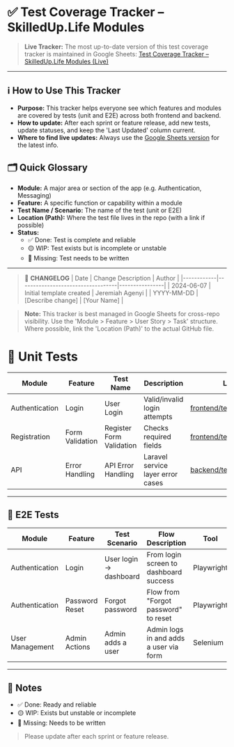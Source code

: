 # ✅ Test Coverage Tracker – SkilledUp.Life Modules

> **Live Tracker:** The most up-to-date version of this test coverage tracker is maintained in Google Sheets: [Test Coverage Tracker – SkilledUp.Life Modules (Live)](https://docs.google.com/spreadsheets/d/1q2xA4L0VjMm7GEi-NSbk-X55E4FXBHt9O2PLc0jlqhk/edit?usp=sharing)

---

## ℹ️ How to Use This Tracker
- **Purpose:** This tracker helps everyone see which features and modules are covered by tests (unit and E2E) across both frontend and backend.
- **How to update:** After each sprint or feature release, add new tests, update statuses, and keep the 'Last Updated' column current.
- **Where to find live updates:** Always use the [Google Sheets version](https://docs.google.com/spreadsheets/d/1q2xA4L0VjMm7GEi-NSbk-X55E4FXBHt9O2PLc0jlqhk/edit?usp=sharing) for the latest info.

## 🗂️ Quick Glossary
- **Module:** A major area or section of the app (e.g. Authentication, Messaging)
- **Feature:** A specific function or capability within a module
- **Test Name / Scenario:** The name of the test (unit or E2E)
- **Location (Path):** Where the test file lives in the repo (with a link if possible)
- **Status:**
  - ✅ Done: Test is complete and reliable
  - 🟡 WIP: Test exists but is incomplete or unstable
  - 🔴 Missing: Test needs to be written

---

> 📝 **CHANGELOG**
>| Date       | Change Description                | Author         |
>|------------|-----------------------------------|----------------|
>| 2024-06-07 | Initial template created          | Jeremiah Agenyi    |
>| YYYY-MM-DD | [Describe change]                 | [Your Name]    |

> **Note:** This tracker is best managed in Google Sheets for cross-repo visibility. Use the 'Module > Feature > User Story > Task' structure. Where possible, link the 'Location (Path)' to the actual GitHub file.

# 🧪 Unit Tests

| Module         | Feature         | Test Name               | Description                                 | Location (Path)                                   | Status   | Last Updated |
|---------------|-----------------|------------------------|---------------------------------------------|---------------------------------------------------|----------|--------------|
| Authentication | Login           | User Login              | Valid/invalid login attempts                | [frontend/tests/unit/Login.spec.js](https://github.com/skilleduplife/frontend/blob/main/tests/unit/Login.spec.js) | ✅ Done  | 2024-06-07   |
| Registration   | Form Validation | Register Form Validation| Checks required fields                      | [frontend/tests/unit/Register.spec.js](https://github.com/skilleduplife/frontend/blob/main/tests/unit/Register.spec.js) | 🟡 WIP   | 2024-06-06   |
| API            | Error Handling  | API Error Handling      | Laravel service layer error cases           | [backend/tests/UserServiceTest.php](https://github.com/skilleduplife/backend/blob/main/tests/UserServiceTest.php) | 🔴 Missing| 2024-06-01   |

---

## 🚀 E2E Tests

| Module         | Feature         | Test Scenario          | Flow Description                            | Tool       | Status   | Last Updated | Location (Path)                                   |
|---------------|-----------------|------------------------|----------------------------------------------|------------|----------|--------------|---------------------------------------------------|
| Authentication | Login           | User login → dashboard | From login screen to dashboard success      | Playwright | ✅ Done  | 2024-06-07   | [frontend/tests/e2e/login.spec.js](https://github.com/skilleduplife/frontend/blob/main/tests/e2e/login.spec.js) |
| Authentication | Password Reset  | Forgot password        | Flow from "Forgot password" to reset        | Playwright | 🔴 Missing| 2024-06-01   | [frontend/tests/e2e/forgot-password.spec.js](https://github.com/skilleduplife/frontend/blob/main/tests/e2e/forgot-password.spec.js) |
| User Management| Admin Actions   | Admin adds a user      | Admin logs in and adds a user via form      | Selenium   | 🟡 WIP   | 2024-06-06   | [frontend/tests/e2e/admin-add-user.spec.js](https://github.com/skilleduplife/frontend/blob/main/tests/e2e/admin-add-user.spec.js) |

---

## 📌 Notes
- ✅ Done: Ready and reliable
- 🟡 WIP: Exists but unstable or incomplete
- 🔴 Missing: Needs to be written

> Please update after each sprint or feature release.
